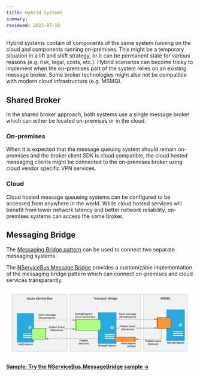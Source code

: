 ```yaml
---
title: Hybrid systems
summary:
reviewed: 2023-07-18
---
```


Hybrid systems contain of components of the same system running on the cloud and components running on-premises. This might be a temporary situation in a lift and shift strategy, or it can be permanent state for various reasons (e.g. risk, legal, costs, etc.). Hybrid scenarios can become tricky to implement when the on-premises part of the system relies on an existing message broker. Some broker technologies might also not be compatible with modern cloud infrastructure (e.g. MSMQ). 

## Shared Broker

In the shared broker approach, both systems use a single message broker which can either be located on-premises or in the cloud.

### On-premises

When it is expected that the message queuing system should remain on-premises and the broker client SDK is cloud compatible, the cloud hosted messaging clients might be connected to the on-premises broker using cloud vendor specific VPN services.

### Cloud

Cloud hosted message queueing systems can be configured to be accessed from anywhere in the world. While cloud hosted services will benefit from lower network latency and better network reliability, on-premises systems can access the same broker.


## Messaging Bridge

The [Messaging Bridge pattern](https://www.enterpriseintegrationpatterns.com/patterns/messaging/MessagingBridge.html) can be used to connect two separate messaging systems.

The [NServiceBus Message Bridge](/nservicebus/bridge/) provides a customizable implementation of the messaging bridge pattern which can connect on-premises and cloud services transparantly:

![](/samples/bridge/azure-service-bus-msmq-bridge/msmq-to-azure-service-bus-transport-bridge-sample.png)

[**Sample: Try the NServiceBus.MessageBridge sample →**](/samples/bridge/simple/)
